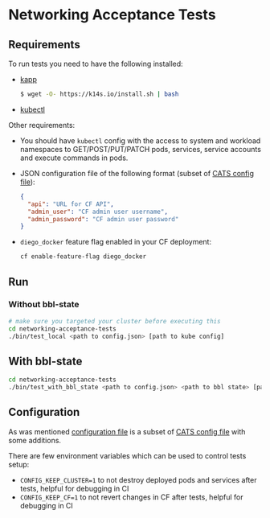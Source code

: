 # Networking Acceptance Tests 

## Requirements

To run tests you need to have the following installed:

* [kapp](https://k14s.io/)

  ```bash
  $ wget -O- https://k14s.io/install.sh | bash
  ```
  
* [kubectl](https://kubernetes.io/docs/tasks/tools/install-kubectl/)


Other requirements:

* You should have `kubectl` config with the access to system and workload namespaces to GET/POST/PUT/PATCH pods, services, service accounts and execute commands in pods.

* JSON configuration file of the following format (subset of [CATS config file](https://github.com/cloudfoundry/cf-acceptance-tests#test-configuration)):

  ```json
  {
    "api": "URL for CF API",
    "admin_user": "CF admin user username",
    "admin_password": "CF admin user password"
  }
  ```
  
* `diego_docker` feature flag enabled in your CF deployment:

  ```bash
  cf enable-feature-flag diego_docker
  ```

## Run

### Without bbl-state

```bash
# make sure you targeted your cluster before executing this
cd networking-acceptance-tests
./bin/test_local <path to config.json> [path to kube config]
```

## With bbl-state

```bash
cd networking-acceptance-tests
./bin/test_with_bbl_state <path to config.json> <path to bbl state> [path to kube config] 
```

## Configuration

As was mentioned [configuration file](cfg/cfg.go) is a subset of [CATS config file](https://github.com/cloudfoundry/cf-acceptance-tests#test-configuration) with some additions.

There are few environment variables which can be used to control tests setup:

* `CONFIG_KEEP_CLUSTER=1` to not destroy deployed pods and services after tests, helpful for debugging in CI
* `CONFIG_KEEP_CF=1` to not revert changes in CF after tests, helpful for debugging in CI
